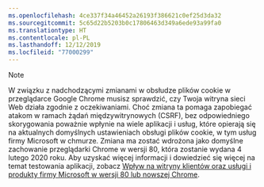 ```yaml
---
ms.openlocfilehash: 4ce337f34a46452a26193f386621c0ef25d3da32
ms.sourcegitcommit: 5c65d22b5203b0c17806463d349a6ede93a99fa0
ms.translationtype: HT
ms.contentlocale: pl-PL
ms.lasthandoff: 12/12/2019
ms.locfileid: "77000299"
---
```

> [!NOTE] 
> W związku z nadchodzącymi zmianami w obsłudze plików cookie w przeglądarce Google Chrome musisz sprawdzić, czy Twoja witryna sieci Web działa zgodnie z oczekiwaniami. Choć zmiana ta pomaga zapobiegać atakom w ramach żądań międzywitrynowych (CSRF), bez odpowiedniego skorygowania poważnie wpłynie na wiele aplikacji i usług, które opierają się na aktualnych domyślnych ustawieniach obsługi plików cookie, w tym usług firmy Microsoft w chmurze. Zmiana ma zostać wdrożona jako domyślne zachowanie przeglądarki Chrome w wersji 80, która zostanie wydana 4 lutego 2020 roku. Aby uzyskać więcej informacji i dowiedzieć się więcej na temat testowania aplikacji, zobacz [Wpływ na witryny klientów oraz usługi i produkty firmy Microsoft w wersji 80 lub nowszej Chrome](https://support.microsoft.com/help/4522904/potential-disruption-to-customer-websites-in-latest-chrome).